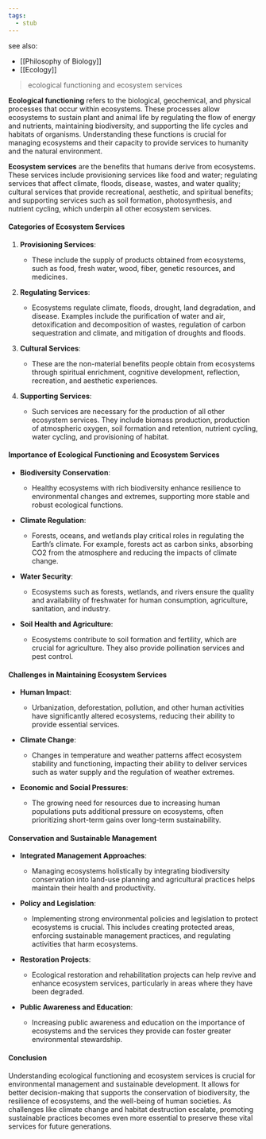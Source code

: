 ```yaml
---
tags:
  - stub
---
```

see also:
- [[Philosophy of Biology]]
- [[Ecology]]

>ecological functioning and ecosystem services

**Ecological functioning** refers to the biological, geochemical, and physical processes that occur within ecosystems. These processes allow ecosystems to sustain plant and animal life by regulating the flow of energy and nutrients, maintaining biodiversity, and supporting the life cycles and habitats of organisms. Understanding these functions is crucial for managing ecosystems and their capacity to provide services to humanity and the natural environment.

**Ecosystem services** are the benefits that humans derive from ecosystems. These services include provisioning services like food and water; regulating services that affect climate, floods, disease, wastes, and water quality; cultural services that provide recreational, aesthetic, and spiritual benefits; and supporting services such as soil formation, photosynthesis, and nutrient cycling, which underpin all other ecosystem services.

#### Categories of Ecosystem Services

1. **Provisioning Services**:
   - These include the supply of products obtained from ecosystems, such as food, fresh water, wood, fiber, genetic resources, and medicines.

2. **Regulating Services**:
   - Ecosystems regulate climate, floods, drought, land degradation, and disease. Examples include the purification of water and air, detoxification and decomposition of wastes, regulation of carbon sequestration and climate, and mitigation of droughts and floods.

3. **Cultural Services**:
   - These are the non-material benefits people obtain from ecosystems through spiritual enrichment, cognitive development, reflection, recreation, and aesthetic experiences.

4. **Supporting Services**:
   - Such services are necessary for the production of all other ecosystem services. They include biomass production, production of atmospheric oxygen, soil formation and retention, nutrient cycling, water cycling, and provisioning of habitat.

#### Importance of Ecological Functioning and Ecosystem Services

- **Biodiversity Conservation**:
  - Healthy ecosystems with rich biodiversity enhance resilience to environmental changes and extremes, supporting more stable and robust ecological functions.

- **Climate Regulation**:
  - Forests, oceans, and wetlands play critical roles in regulating the Earth’s climate. For example, forests act as carbon sinks, absorbing CO2 from the atmosphere and reducing the impacts of climate change.

- **Water Security**:
  - Ecosystems such as forests, wetlands, and rivers ensure the quality and availability of freshwater for human consumption, agriculture, sanitation, and industry.

- **Soil Health and Agriculture**:
  - Ecosystems contribute to soil formation and fertility, which are crucial for agriculture. They also provide pollination services and pest control.

#### Challenges in Maintaining Ecosystem Services

- **Human Impact**:
  - Urbanization, deforestation, pollution, and other human activities have significantly altered ecosystems, reducing their ability to provide essential services.

- **Climate Change**:
  - Changes in temperature and weather patterns affect ecosystem stability and functioning, impacting their ability to deliver services such as water supply and the regulation of weather extremes.

- **Economic and Social Pressures**:
  - The growing need for resources due to increasing human populations puts additional pressure on ecosystems, often prioritizing short-term gains over long-term sustainability.

#### Conservation and Sustainable Management

- **Integrated Management Approaches**:
  - Managing ecosystems holistically by integrating biodiversity conservation into land-use planning and agricultural practices helps maintain their health and productivity.

- **Policy and Legislation**:
  - Implementing strong environmental policies and legislation to protect ecosystems is crucial. This includes creating protected areas, enforcing sustainable management practices, and regulating activities that harm ecosystems.

- **Restoration Projects**:
  - Ecological restoration and rehabilitation projects can help revive and enhance ecosystem services, particularly in areas where they have been degraded.

- **Public Awareness and Education**:
  - Increasing public awareness and education on the importance of ecosystems and the services they provide can foster greater environmental stewardship.

#### Conclusion

Understanding ecological functioning and ecosystem services is crucial for environmental management and sustainable development. It allows for better decision-making that supports the conservation of biodiversity, the resilience of ecosystems, and the well-being of human societies. As challenges like climate change and habitat destruction escalate, promoting sustainable practices becomes even more essential to preserve these vital services for future generations.
